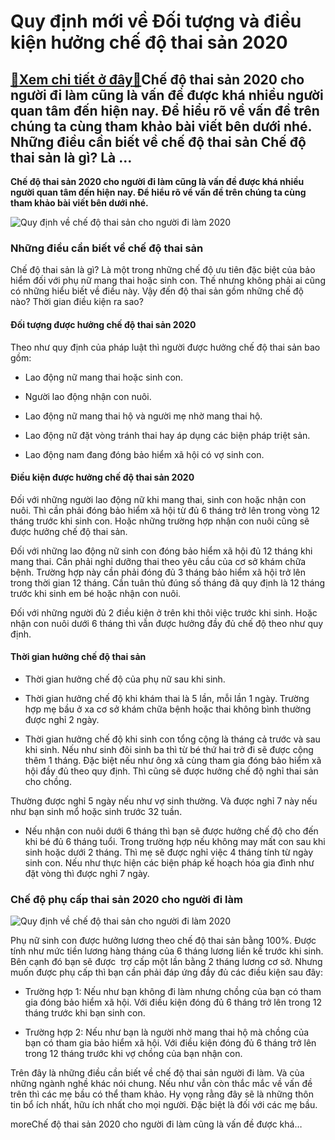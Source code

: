 Quy định mới về Đối tượng và điều kiện hưởng chế độ thai sản 2020
=================================================================

[:gift:Xem chi tiết ở đây:gift:](https://hddtvn.com/quy-dinh-moi-ve-doi-tuong-va-dieu-kien-huong-che-do-thai-san-2020/)Chế độ thai sản 2020 cho người đi làm cũng là vấn đề được khá nhiều người quan tâm đến hiện nay. Để hiểu rõ về vấn đề trên chúng ta cùng tham khảo bài viết bên dưới nhé. Những điều cần biết về chế độ thai sản Chế độ thai sản là gì? Là …
--------------------------------------------------------------------------------------------------------------------------------------------------------------------------------------------------------------------------------------------

**Chế độ thai sản 2020 cho người đi làm cũng là vấn đề được khá nhiều người quan tâm đến hiện nay. Để hiểu rõ về vấn đề trên chúng ta cùng tham khảo bài viết bên dưới nhé.**


![Quy định về chế độ thai sản cho người đi làm 2020](https://hddtvn.com/wp-content/uploads/2021/01/che-do-thai-san-3_0404102752.jpg "Quy định về chế độ thai sản cho người đi làm 2020")


### **Những điều cần biết về chế độ thai sản**


Chế độ thai sản là gì? Là một trong những chế độ ưu tiên đặc biệt của bảo hiểm đối với phụ nữ mang thai hoặc sinh con. Thế nhưng không phải ai cũng có những hiểu biết về điều này. Vậy đến độ thai sản gồm những chế độ nào? Thời gian điều kiện ra sao? 


#### **Đối tượng được hưởng chế độ thai sản 2020**


Theo như quy định của pháp luật thì người được hưởng chế độ thai sản bao gồm:


+ Lao động nữ mang thai hoặc sinh con.


+ Người lao động nhận con nuôi.


+ Lao động nữ mang thai hộ và người mẹ nhờ mang thai hộ.


+ Lao động nữ đặt vòng tránh thai hay áp dụng các biện pháp triệt sản.


+ Lao động nam đang đóng bảo hiểm xã hội có vợ sinh con.


#### **Điều kiện được hưởng chế độ thai sản 2020**


Đối với những người lao động nữ khi mang thai, sinh con hoặc nhận con nuôi. Thì cần phải đóng bảo hiểm xã hội từ đủ 6 tháng trở lên trong vòng 12 tháng trước khi sinh con. Hoặc những trường hợp nhận con nuôi cũng sẽ được hưởng chế độ thai sản.


Đối với những lao động nữ sinh con đóng bảo hiểm xã hội đủ 12 tháng khi mang thai. Cần phải nghỉ dưỡng thai theo yêu cầu của cơ sở khám chữa bệnh. Trường hợp này cần phải đóng đủ 3 tháng bảo hiểm xã hội trở lên trong thời gian 12 tháng. Cần tuân thủ đúng số tháng đã quy định là 12 tháng trước khi sinh em bé hoặc nhận con nuôi.


Đối với những người đủ 2 điều kiện ở trên khi thôi việc trước khi sinh. Hoặc nhận con nuôi dưới 6 tháng thì vẫn được hưởng đầy đủ chế độ theo như quy định.


#### **Thời gian hưởng chế độ thai sản**


+ Thời gian hưởng chế độ của phụ nữ sau khi sinh.


+ Thời gian hưởng chế độ khi khám thai là 5 lần, mỗi lần 1 ngày. Trường hợp mẹ bầu ở xa cơ sở khám chữa bệnh hoặc thai không bình thường được nghỉ 2 ngày.


+ Thời gian hưởng chế độ khi sinh con tổng cộng là tháng cả trước và sau khi sinh. Nếu như sinh đôi sinh ba thì từ bé thứ hai trở đi sẽ được cộng thêm 1 tháng. Đặc biệt nếu như ông xã cùng tham gia đóng bảo hiểm xã hội đầy đủ theo quy định. Thì cũng sẽ được hưởng chế độ nghỉ thai sản cho chồng. 


Thường được nghỉ 5 ngày nếu như vợ sinh thường. Và được nghỉ 7 này nếu như bạn sinh mổ hoặc sinh trước 32 tuần.


+ Nếu nhận con nuôi dưới 6 tháng thì bạn sẽ được hưởng chế độ cho đến khi bé đủ 6 tháng tuổi. Trong trường hợp nếu không may mất con sau khi sinh hoặc dưới 2 tháng. Thì mẹ sẽ được nghỉ việc 4 tháng tính từ ngày sinh con. Nếu như thực hiện các biện pháp kế hoạch hóa gia đình như đặt vòng thì được nghỉ 7 ngày.


### **Chế độ phụ cấp thai sản 2020 cho người đi làm**


![Quy định về chế độ thai sản cho người đi làm 2020](https://hddtvn.com/wp-content/uploads/2021/01/shutterstock-610331741.png "Quy định về chế độ thai sản cho người đi làm 2020")


Phụ nữ sinh con được hưởng lương theo chế độ thai sản bằng 100%. Được tính như mức tiền lương hàng tháng của 6 tháng lương liền kề trước khi sinh. Bên cạnh đó bạn sẽ được  trợ cấp một lần bằng 2 tháng lương cơ sở. Nhưng muốn được phụ cấp thì bạn cần phải đáp ứng đầy đủ các điều kiện sau đây:


+ Trường hợp 1: Nếu như bạn không đi làm nhưng chồng của bạn có tham gia đóng bảo hiểm xã hội. Với điều kiện đóng đủ 6 tháng trở lên trong 12 tháng trước khi bạn sinh con. 


+ Trường hợp 2: Nếu như bạn là người nhờ mang thai hộ mà chồng của bạn có tham gia bảo hiểm xã hội. Với điều kiện đóng đủ 6 tháng trở lên trong 12 tháng trước khi vợ chồng của bạn nhận con.


Trên đây là những điều cần biết về chế độ thai sản người đi làm. Và của những ngành nghề khác nói chung. Nếu như vẫn còn thắc mắc về vấn đề trên thì các mẹ bầu có thể tham khảo. Hy vọng rằng đây sẽ là những thôn tin bổ ích nhất, hữu ích nhất cho mọi người. Đặc biệt là đối với các mẹ bầu.


moreChế độ thai sản 2020 cho người đi làm cũng là vấn đề được khá…

